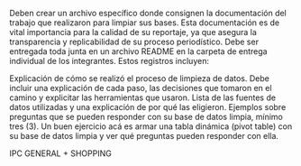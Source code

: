 Deben crear un archivo específico donde consignen la documentación del trabajo que realizaron para limpiar sus bases. Esta documentación es de vital importancia para la calidad de su reportaje, ya que asegura la transparencia y replicabilidad de su proceso periodístico. Debe ser entregada toda junta en un archivo README en la carpeta de entrega individual de los integrantes. Estos registros incluyen:

Explicación de cómo se realizó el proceso de limpieza de datos. Debe incluir una explicación de cada paso, las decisiones que tomaron en el camino y explicitar las herramientas que usaron.
Lista de las fuentes de datos utilizadas y una explicación de por qué las eligieron.
Ejemplos sobre preguntas que se pueden responder con su base de datos limpia, mínimo tres (3). Un buen ejercicio acá es armar una tabla dinámica (pivot table) con su base de datos limpia y ver qué preguntas pueden responder con ella.

IPC GENERAL + SHOPPING